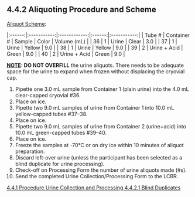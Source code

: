 ## 4.4.2 Aliquoting Procedure and Scheme

<u>Aliquot Scheme</u>:

|:------:|:-----------:|:------------:|:------:|:-----------:|
| Tube # | Container # | Sample       | Color  | Volume (mL) |
| 36     | 1           | Urine        | Clear  | 3.0         |
| 37     | 1           | Urine        | Yellow | 9.0         |
| 38     | 1           | Urine        | Yellow | 9.0         |
| 39     | 2           | Urine + Acid | Green  | 9.0         |
| 40     | 2           | Urine + Acid | Green  | 9.0         |

**<u>NOTE</u>: DO NOT OVERFILL** the urine aliquots. There needs to be adequate space for the urine to expand when frozen without displacing the cryovial cap.

1. Pipette one 3.0 mL sample from Container 1 (plain urine) into the 4.0 mL clear-capped cryovial #36.
2. Place on ice.
3. Pipette two 9.0 mL samples of urine from Container 1 into 10.0 mL yellow-capped tubes #37–38.
4. Place on ice.
5. Pipette two 9.0 mL samples of urine from Container 2 (urine+acid) into 10.0 mL green-capped tubes #39–40.
6. Place on ice.
7. Freeze the samples at -70°C or on dry ice within 10 minutes of aliquot preparation.
8. Discard left-over urine (unless the participant has been selected as a blind duplicate for urine processing).
9. Check-off on Processing Form the number of urine aliquots made (#s).
10. Send the completed Urine Collection/Processing Form to the LCBR.


<div class="center">
<div class="btn-group">
  <a href=":pages_path:/manuals/urine-collection-processing/4-04-01-procedure.md" class="btn btn-default">
    <span class="glyphicon glyphicon-chevron-left"></span>
    4.4.1 Procedure
  </a>

  <a href=":pages_path:/manuals/urine-collection-processing" class="btn btn-default">
    <span class="glyphicon glyphicon-chevron-up"></span>
    Urine Collection and Processing
  </a>

  <a href=":pages_path:/manuals/urine-collection-processing/4-04-02-01-blind-duplicates.md" class="btn btn-success">
    4.4.2.1 Blind Duplicates
    <span class="glyphicon glyphicon-chevron-right"></span>
  </a>
</div>
</div>
